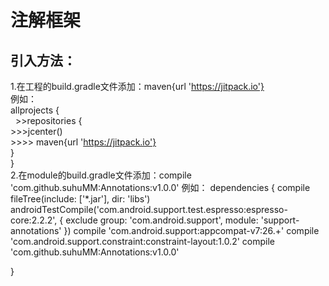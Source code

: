 # 注解框架
引入方法：
--------
1.在工程的build.gradle文件添加：maven{url 'https://jitpack.io'}
<br />
例如：
<br />
allprojects {<br />
    >>repositories {<br />
      >>>jcenter()<br />
       >>>> maven{url 'https://jitpack.io'}<br />
   }<br />
}<br />
2.在module的build.gradle文件添加：compile 'com.github.suhuMM:Annotations:v1.0.0'
例如：
dependencies {
    compile fileTree(include: ['*.jar'], dir: 'libs')
    androidTestCompile('com.android.support.test.espresso:espresso-core:2.2.2', {
        exclude group: 'com.android.support', module: 'support-annotations'
    })
    compile 'com.android.support:appcompat-v7:26.+'
    compile 'com.android.support.constraint:constraint-layout:1.0.2'
    compile 'com.github.suhuMM:Annotations:v1.0.0'

}
